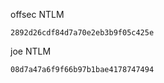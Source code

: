 offsec
NTLM
```
2892d26cdf84d7a70e2eb3b9f05c425e
```

joe
NTLM
```
08d7a47a6f9f66b97b1bae4178747494
```